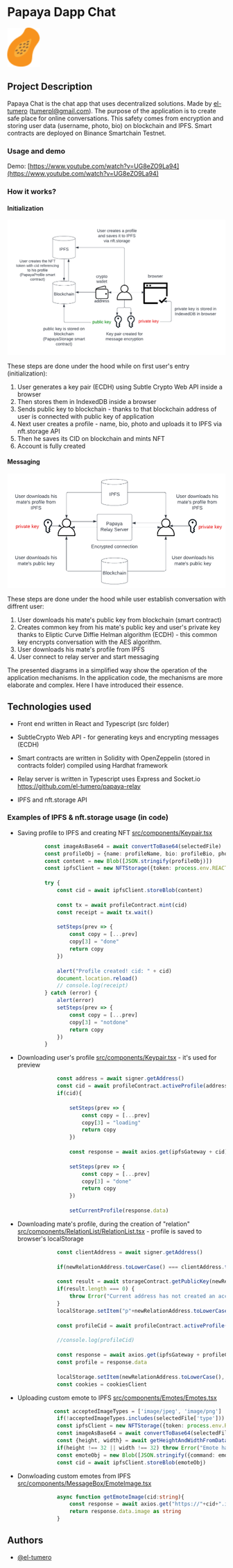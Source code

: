# Papaya Dapp Chat

<img src="./public/favicon.svg" width=75 />
<!-- ![logo](/public/favicon.svg) -->

## Project Description

Papaya Chat is the chat app that uses decentralized solutions. Made by [el-tumero](https://github.com/el-tumero) (tumerpl@gmail.com). The purpose of the application is to create safe place for online conversations. This safety comes from encryption and storing user data (username, photo, bio) on blockchain and IPFS. Smart contracts are deployed on Binance Smartchain Testnet.

### Usage and demo

Demo: [https://www.youtube.com/watch?v=UG8eZO9La94](https://www.youtube.com/watch?v=UG8eZO9La94)

### How it works?

#### Initialization

![init_diagram](/screenshots/init_diagram.png)

These steps are done under the hood while on first user's entry (initialization):

1. User generates a key pair (ECDH) using Subtle Crypto Web API inside a browser
2. Then stores them in IndexedDB inside a browser
3. Sends public key to blockchain - thanks to that blockchain address of user is connected with public key of application
4. Next user creates a profile - name, bio, photo and uploads it to IPFS via nft.storage API
5. Then he saves its CID on blockchain and mints NFT
6. Account is fully created

#### Messaging

![init_diagram](/screenshots/messaging_diagram.png)

These steps are done under the hood while user establish conversation with diffrent user:

1. User downloads his mate's public key from blockchain (smart contract)
2. Creates common key from his mate's public key and user's private key thanks to Eliptic Curve Diffie Helman algorithm (ECDH) - this common key encrypts conversation with the AES algorithm.
3. User downloads his mate's profile from IPFS
4. User connect to relay server and start messaging

The presented diagrams in a simplified way show the operation of the application mechanisms. In the application code, the mechanisms are more elaborate and complex. Here I have introduced their essence.

## Technologies used

- Front end written in React and Typescript (src folder)

- SubtleCrypto Web API - for generating keys and encrypting messages (ECDH)

- Smart contracts are written in Solidity with OpenZeppelin (stored in contracts folder) compiled using Hardhat framework

- Relay server is written in Typescript uses Express and Socket.io <https://github.com/el-tumero/papaya-relay>

- IPFS and nft.storage API

### Examples of IPFS & nft.storage usage (in code)

- Saving profile to IPFS and creating NFT [src/components/Keypair.tsx](/src/components/KeyPair.tsx#L125)

```ts
            const imageAsBase64 = await convertToBase64(selectedFile)
            const profileObj = {name: profileName, bio: profileBio, photo: imageAsBase64}
            const content = new Blob([JSON.stringify(profileObj)])
            const ipfsClient = new NFTStorage({token: process.env.REACT_APP_NFTSTORAGE_API_KEY})

            try {
                const cid = await ipfsClient.storeBlob(content)

                const tx = await profileContract.mint(cid)
                const receipt = await tx.wait()

                setSteps(prev => {
                    const copy = [...prev]
                    copy[3] = "done"
                    return copy
                })

                alert("Profile created! cid: " + cid)
                document.location.reload()
                // console.log(receipt) 
            } catch (error) {
                alert(error)
                setSteps(prev => {
                    const copy = [...prev]
                    copy[3] = "notdone"
                    return copy
                })
            }
```

- Downloading user's profile [src/components/Keypair.tsx](/src/components/KeyPair.tsx#L85) - it's used for preview

```ts
                const address = await signer.getAddress()
                const cid = await profileContract.activeProfile(address)
                if(cid){
                    
                    setSteps(prev => {
                        const copy = [...prev]
                        copy[3] = "loading"
                        return copy
                    })
                    
                    const response = await axios.get(ipfsGateway + cid)
                    
                    setSteps(prev => {
                        const copy = [...prev]
                        copy[3] = "done"
                        return copy
                    })

                    setCurrentProfile(response.data)
```

- Downloading mate's profile, during the creation of "relation" [src/components/RelationList/RelationList.tsx](/src/components/RelationList/RelationList.tsx#L112) - profile is saved to browser's localStorage

```ts
                const clientAddress = await signer.getAddress()

                if(newRelationAddress.toLowerCase() === clientAddress.toLowerCase()) throw Error("You can't create a relation with youself ;)") 

                const result = await storageContract.getPublicKey(newRelationAddress)
                if(result.length === 0) {
                    throw Error("Current address has not created an account on this service :(")
                }
                localStorage.setItem("p"+newRelationAddress.toLowerCase(), result)

                const profileCid = await profileContract.activeProfile(newRelationAddress)

                //console.log(profileCid)

                const response = await axios.get(ipfsGateway + profileCid)
                const profile = response.data

                localStorage.setItem(newRelationAddress.toLowerCase(), JSON.stringify(profile))
                const cookies = cookiesClient
```

- Uploading custom emote to IPFS [src/components/Emotes/Emotes.tsx](/src/components/Emotes/Emotes.tsx#L74)

```ts
               const acceptedImageTypes = ['image/jpeg', 'image/png']
                if(!acceptedImageTypes.includes(selectedFile['type'])) throw Error("Unsupported image type")
                const ipfsClient = new NFTStorage({token: process.env.REACT_APP_NFTSTORAGE_API_KEY})
                const imageAsBase64 = await convertToBase64(selectedFile) as string
                const {height, width} = await getHeightAndWidthFromDataUrl(imageAsBase64)
                if(height !== 32 || width !== 32) throw Error("Emote has unsupported dimensions!")
                const emoteObj = new Blob([JSON.stringify({command: emoteCommand, image: imageAsBase64})])
                const cid = await ipfsClient.storeBlob(emoteObj)
```

- Donwloading custom emotes from IPFS [src/components/MessageBox/EmoteImage.tsx](/src/components/MessageBox/EmoteImage.tsx#L4)

```ts
                async function getEmoteImage(cid:string){
                    const response = await axios.get("https://"+cid+".ipfs.nftstorage.link")
                    return response.data.image as string
                }
```

## Authors

- [@el-tumero](https://github.com/el-tumero)

